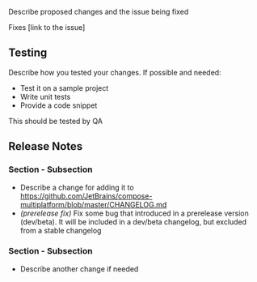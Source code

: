 Describe proposed changes and the issue being fixed

<!-- Optional -->
Fixes [link to the issue]

## Testing
<!-- Optional -->
Describe how you tested your changes. If possible and needed:
- Test it on a sample project
- Write unit tests
- Provide a code snippet

<!-- Optional -->
This should be tested by QA

## Release Notes
<!--
If we definitely shouldn't add Release Notes, add only N/A.

Or enumerate sections, subsections and all changes.

Possible sections:
- Highlights             // major features
- Known Issues           // issues planned to be fixed, with possible workarounds
- Migration Notes        // deprecations, experimental removals, minimal versions increases, behavior changes, compatibility breaking changes
- Features               // minor features
- Fixes                  // bug fixes

Possible subsections:
- Multiple Platforms     // Compose only
- iOS                    // Compose only
- Desktop                // Compose only
- Web                    // Compose only
- Android                // Compose only
- Resources
- Gradle Plugin
- Lifecycle
- Navigation
-->
### Section - Subsection
- Describe a change for adding it to https://github.com/JetBrains/compose-multiplatform/blob/master/CHANGELOG.md
- _(prerelease fix)_ Fix some bug that introduced in a prerelease version (dev/beta). It will be included in a dev/beta changelog, but excluded from a stable changelog

### Section - Subsection
- Describe another change if needed
